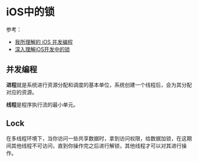 # iOS中的锁

参考：

+ [我所理解的 iOS 并发编程](https://blog.boolchow.com/2018/04/06/iOS-Concurrency-Programming/)
+ [深入理解iOS开发中的锁](https://bestswifter.com/ios-lock/)



## 并发编程

**进程**就是系统进行资源分配和调度的基本单位，系统创建一个线程后，会为其分配对应的资源。

**线程**是程序执行流的最小单元。



## Lock

在多线程环境下，当你访问一些共享数据时，拿到访问权限，给数据加锁，在这期间其他线程不可访问，直到你操作完之后进行解锁，其他线程才可以对其进行操作。

